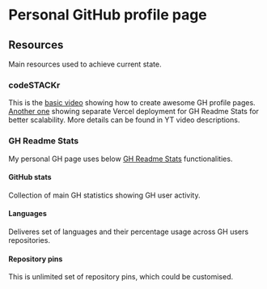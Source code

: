 # Personal GitHub profile page 

## Resources
Main resources used to achieve current state. 

### codeSTACKr
This is the [basic video][yt-video-1] showing how to create awesome GH profile pages. [Another one][yt-video-2] showing separate Vercel deployment for GH Readme Stats for better scalability. More details can be found in YT video descriptions. 

### GH Readme Stats
My personal GH page uses below [GH Readme Stats][gh-readme-stats] functionalities.

#### GitHub stats
Collection of main GH statistics showing GH user activity. 

#### Languages
Deliveres set of languages and their percentage usage across GH users repositories. 


#### Repository pins
This is unlimited set of repository pins, which could be customised. 




[yt-video-1]: https://www.youtube.com/watch?v=ECuqb5Tv9qI
[yt-video-2]: https://www.youtube.com/watch?v=n6d4KHSKqGk
[gh-readme-stats]: https://github.com/anuraghazra/github-readme-stats


